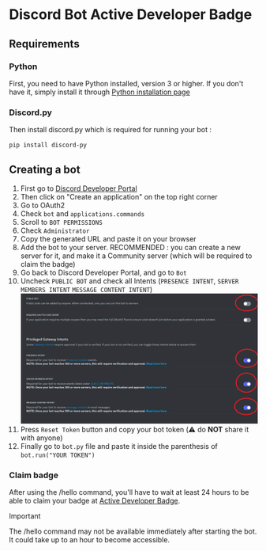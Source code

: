 # Discord Bot Active Developer Badge 

## Requirements

### Python

First, you need to have Python installed, version 3 or higher. If you don't have it, simply install it through [Python installation page](https://www.python.org/downloads/)


### Discord.py
Then install discord.py which is required for running your bot :

```
pip install discord-py
```

## Creating a bot 

1) First go to [Discord Developer Portal](https://discord.com/developers/applications)
2) Then click on "Create an application" on the top right corner
3)  Go to OAuth2
4) Check `bot` and `applications.commands`
5) Scroll to `BOT PERMISSIONS`
6) Check `Administrator`
7) Copy the generated URL and paste it on your browser
8) Add the bot to your server. RECOMMENDED : you can create a new server for it, and make it a Community server (which will be required to claim the badge)
9) Go back to Discord Developer Portal, and go to `Bot`
10) Uncheck `PUBLIC BOT` and check all Intents (`PRESENCE INTENT`, `SERVER MEMBERS INTENT` `MESSAGE CONTENT INTENT`)
![intents to check](screens/intents.png)
11) Press `Reset Token` button and copy your bot token (⚠️ do **NOT** share it with anyone)
12) Finally go to `bot.py` file and paste it inside the parenthesis of `bot.run("YOUR TOKEN")`

### Claim badge
After using the /hello command, you'll have to wait at least 24 hours to be able to claim your badge at [Active Developer Badge](https://discord.com/developers/active-developer).

> [!IMPORTANT]
> The /hello command may not be available immediately after starting the bot. It could take up to an hour to become accessible.
